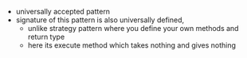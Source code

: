 - universally accepted pattern
- signature of this pattern is also universally defined, 
  - unlike strategy pattern where you define your own methods and return type
  - here its execute method which takes nothing and gives nothing
